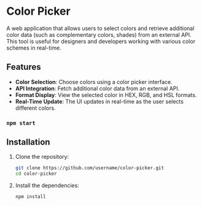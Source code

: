 # Color Picker

A web application that allows users to select colors and retrieve additional color data (such as complementary colors, shades) from an external API. This tool is useful for designers and developers working with various color schemes in real-time.

## Features
- **Color Selection**: Choose colors using a color picker interface.
- **API Integration**: Fetch additional color data from an external API.
- **Format Display**: View the selected color in HEX, RGB, and HSL formats.
- **Real-Time Update**: The UI updates in real-time as the user selects different colors.

### `npm start`

## Installation

1. Clone the repository:
   ```bash
   git clone https://github.com/username/color-picker.git
   cd color-picker

2. Install the dependencies:
   
   ```bash
   npm install

